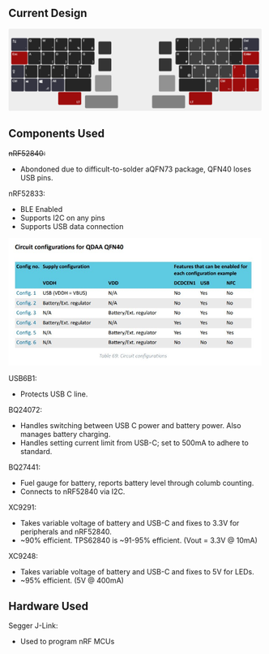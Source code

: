 ## Current Design

<img src="imgs/keyboard-layout.png" width=500>

## Components Used
~~nRF52840:~~
- Abondoned due to difficult-to-solder aQFN73 package, QFN40 loses USB pins.

nRF52833:
- BLE Enabled
- Supports I2C on any pins
- Supports USB data connection 

<img src="imgs/nrf82833%20ref.jpg" width=500>

USB6B1:
- Protects USB C line.

BQ24072:
- Handles switching between USB C power and battery power. Also manages battery charging.
- Handles setting current limit from USB-C; set to 500mA to adhere to standard.

BQ27441:
- Fuel gauge for battery, reports battery level through columb counting.
- Connects to nRF52840 via I2C.

XC9291:
- Takes variable voltage of battery and USB-C and fixes to 3.3V for peripherals and nRF52840.
- ~90% efficient. TPS62840 is ~91-95% efficient. (Vout = 3.3V @ 10mA)

XC9248:
- Takes variable voltage of battery and USB-C and fixes to 5V for LEDs.
- ~95% efficient. (5V @ 400mA)

## Hardware Used
Segger J-Link:
- Used to program nRF MCUs